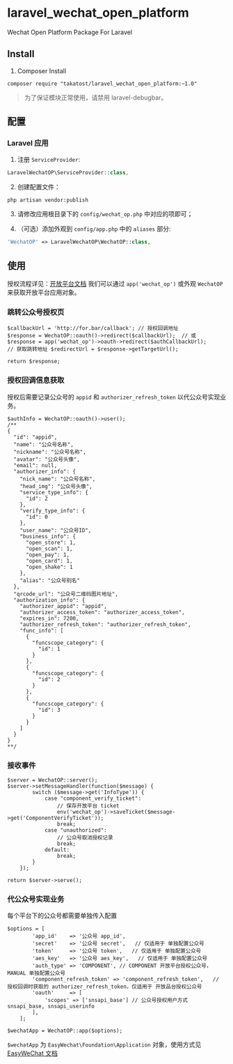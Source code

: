 # laravel_wechat_open_platform
Wechat Open Platform Package For Laravel

## Install

1. Composer Install

  ```shell
  composer require "takatost/laravel_wechat_open_platform:~1.0"
  ```

> 为了保证模块正常使用，请禁用 laravel-debugbar。

## 配置

### Laravel 应用

1. 注册 `ServiceProvider`:

  ```php
  LaravelWechatOP\ServiceProvider::class,
  ```

2. 创建配置文件：

  ```shell
  php artisan vendor:publish
  ```

3. 请修改应用根目录下的 `config/wechat_op.php` 中对应的项即可；

4. （可选）添加外观到 `config/app.php` 中的 `aliases` 部分:

  ```php
  'WechatOP' => LaravelWechatOP\WechatOP::class,
  ```

## 使用

授权流程详见：[开放平台文档](https://open.weixin.qq.com/cgi-bin/showdocument?action=dir_list&t=resource/res_list&verify=1&id=open1453779503&token=&lang=zh_CN)
我们可以通过 `app('wechat_op')` 或外观 `WechatOP`来获取开放平台应用对象。

### 跳转公众号授权页

```
$callbackUrl = 'http://for.bar/callback'; // 授权回调地址
$response = WechatOP::oauth()->redirect($callbackUrl);  // 或 $response = app('wechat_op')->oauth->redirect($authCallbackUrl);
// 获取跳转地址 $redirectUrl = $response->getTargetUrl();

return $response;
```

### 授权回调信息获取

授权后需要记录公众号的 `appid` 和 `authorizer_refresh_token` 以代公众号实现业务。

```
$authInfo = WechatOP::oauth()->user();
/** 
{
  "id": "appid",
  "name": "公众号名称",
  "nickname": "公众号名称",
  "avatar": "公众号头像",
  "email": null,
  "authorizer_info": {
    "nick_name": "公众号名称",
    "head_img": "公众号头像",
    "service_type_info": {
      "id": 2
    },
    "verify_type_info": {
      "id": 0
    },
    "user_name": "公众号ID",
    "business_info": {
      "open_store": 1,
      "open_scan": 1,
      "open_pay": 1,
      "open_card": 1,
      "open_shake": 1
    },
    "alias": "公众号别名"
  },
  "qrcode_url": "公众号二维码图片地址",
  "authorization_info": {
    "authorizer_appid": "appid",
    "authorizer_access_token": "authorizer_access_token",
    "expires_in": 7200,
    "authorizer_refresh_token": "authorizer_refresh_token",
    "func_info": [
      {
        "funcscope_category": {
          "id": 1
        }
      },
      {
        "funcscope_category": {
          "id": 2
        }
      },
      {
        "funcscope_category": {
          "id": 3
        }
      }
    ]
  }
}
**/
```

### 接收事件

```
$server = WechatOP::server();
$server->setMessageHandler(function($message) {
        switch ($message->get('InfoType')) {
            case "component_verify_ticket":
                // 保存开放平台 ticket
                env('wechat_op')->saveTicket($message->get('ComponentVerifyTicket'));
                break;
            case "unauthorized":                
                // 公众号取消授权记录
                break;
            default:
                break;
        }
    });
    
return $server->serve();
```

### 代公众号实现业务

每个平台下的公众号都需要单独传入配置

```
$options = [
        'app_id'    => '公众号 app_id',
        'secret'    => '公众号 secret',   // 仅适用于 单独配置公众号
        'token'     => '公众号 token',   // 仅适用于 单独配置公众号
        'aes_key'   => '公众号 aes_key',   // 仅适用于 单独配置公众号
        'auth_type' => 'COMPONENT', // COMPONENT 开放平台授权公众号，MANUAL 单独配置公众号
        'component_refresh_token' => 'component_refresh_token',   // 授权回调时获取的 authorizer_refresh_token，仅适用于 开放品台授权公众号
        'oauth'     => [
            'scopes' => ['snsapi_base'] // 公众号授权用户方式 snsapi_base, snsapi_userinfo
        ],
    ];

$wechatApp = WechatOP::app($options);
```

`$wechatApp` 为 `EasyWechat\Foundation\Application` 对象，使用方式见 [EasyWeChat 文档](https://easywechat.org/zh-cn/docs/)
